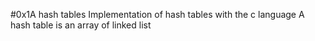 #0x1A hash tables
Implementation of hash tables with the c language
A hash table is an array of linked list
